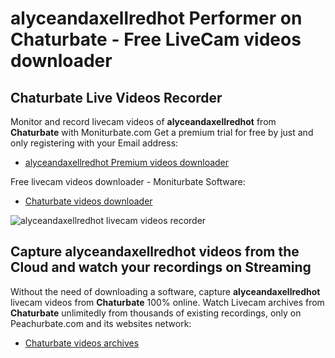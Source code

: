 # alyceandaxellredhot Performer on Chaturbate - Free LiveCam videos downloader

## Chaturbate Live Videos Recorder

Monitor and record livecam videos of **alyceandaxellredhot** from **Chaturbate** with Moniturbate.com
Get a premium trial for free by just and only registering with your Email address:
* [alyceandaxellredhot Premium videos downloader](https://moniturbate.com/request-demo-licence-key.html)

Free livecam videos downloader - Moniturbate Software:
* [Chaturbate videos downloader](https://moniturbate.com/moniturbate-download-software.html)

![alyceandaxellredhot livecam videos recorder](https://peachurnet.com/templates/moniturbate-software.png)


## Capture alyceandaxellredhot videos from the Cloud and watch your recordings on Streaming

Without the need of downloading a software, capture **alyceandaxellredhot** livecam videos from **Chaturbate** 100% online.
Watch Livecam archives from **Chaturbate** unlimitedly from thousands of existing recordings, only on Peachurbate.com and its websites network:
* [Chaturbate videos archives](https://peachurnet.com/)